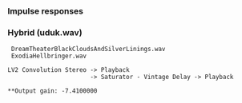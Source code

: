 ### Impulse responses


### Hybrid (uduk.wav)
```
 DreamTheaterBlackCloudsAndSilverLinings.wav
 ExodiaHellbringer.wav
```

```
LV2 Convolution Stereo -> Playback
                       -> Saturator - Vintage Delay -> Playback
                       
**Output gain: -7.4100000
```                       

